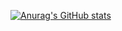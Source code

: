 [![Anurag's GitHub stats](savasosmanoglu.vercel.app/api?username=savasosmanoglu)](https://github.com/anuraghazra/github-readme-stats)

